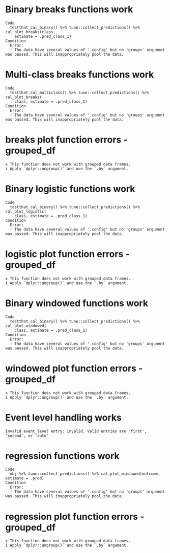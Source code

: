 # Binary breaks functions work

    Code
      testthat_cal_binary() %>% tune::collect_predictions() %>% cal_plot_breaks(class,
        estimate = .pred_class_1)
    Condition
      Error:
      ! The data have several values of '.config' but no 'groups' argument was passed. This will inappropriately pool the data.

# Multi-class breaks functions work

    Code
      testthat_cal_multiclass() %>% tune::collect_predictions() %>% cal_plot_breaks(
        class, estimate = .pred_class_1)
    Condition
      Error:
      ! The data have several values of '.config' but no 'groups' argument was passed. This will inappropriately pool the data.

# breaks plot function errors - grouped_df

    x This function does not work with grouped data frames.
    i Apply `dplyr::ungroup()` and use the `.by` argument.

# Binary logistic functions work

    Code
      testthat_cal_binary() %>% tune::collect_predictions() %>% cal_plot_logistic(
        class, estimate = .pred_class_1)
    Condition
      Error:
      ! The data have several values of '.config' but no 'groups' argument was passed. This will inappropriately pool the data.

# logistic plot function errors - grouped_df

    x This function does not work with grouped data frames.
    i Apply `dplyr::ungroup()` and use the `.by` argument.

# Binary windowed functions work

    Code
      testthat_cal_binary() %>% tune::collect_predictions() %>% cal_plot_windowed(
        class, estimate = .pred_class_1)
    Condition
      Error:
      ! The data have several values of '.config' but no 'groups' argument was passed. This will inappropriately pool the data.

# windowed plot function errors - grouped_df

    x This function does not work with grouped data frames.
    i Apply `dplyr::ungroup()` and use the `.by` argument.

# Event level handling works

    Invalid event_level entry: invalid. Valid entries are 'first', 'second', or 'auto'

# regression functions work

    Code
      obj %>% tune::collect_predictions() %>% cal_plot_windowed(outcome, estimate = .pred)
    Condition
      Error:
      ! The data have several values of '.config' but no 'groups' argument was passed. This will inappropriately pool the data.

# regression plot function errors - grouped_df

    x This function does not work with grouped data frames.
    i Apply `dplyr::ungroup()` and use the `.by` argument.

